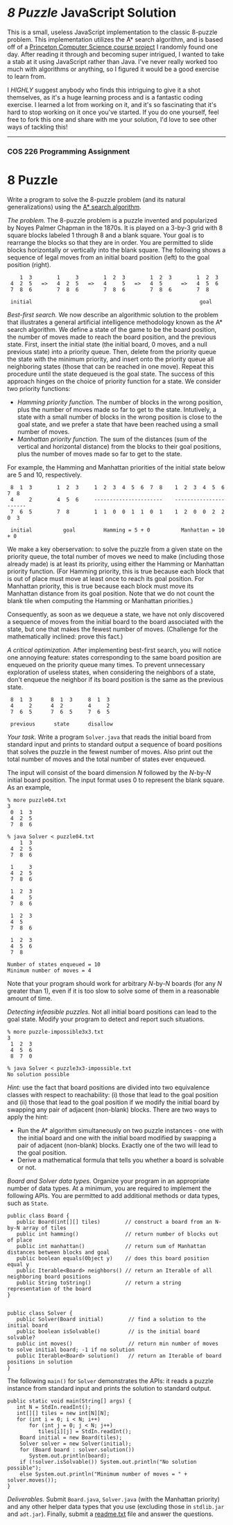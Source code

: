 # _8 Puzzle_ JavaScript Solution
This is a small, useless JavaScript implementation to the classic 8-puzzle problem. This implementation utilizes the A* search algorithm, and is based off of a [Princeton Computer Science course project](http://cs.princeton.edu/courses/archive/spr10/cos226/assignments/8puzzle.html) I randomly found one day. After reading it through and becoming super intrigued, I wanted to take a stab at it using JavaScript rather than Java. I've never really worked too much with algorithms or anything, so I figured it would be a good exercise to learn from.

I *HIGHLY* suggest anybody who finds this intriguing to give it a shot themselves, as it's a huge learning process and is a fantastic coding exercise. I learned a lot from working on it, and it's so fascinating that it's hard to stop working on it once you've started. If you do one yourself, feel free to fork this one and share with me your solution, I'd love to see other ways of tackling this!

---

### COS 226 Programming Assignment

# 8 Puzzle

Write a program to solve the 8-puzzle problem (and its natural generalizations) using the [A* search algorithm](http://en.wikipedia.org/wiki/A*_search_algorithm).

*The problem.* The 8-puzzle problem is a puzzle invented and popularized by Noyes Palmer Chapman in the 1870s. It is played on a 3-by-3 grid with 8 square blocks labeled 1 through 8 and a blank square. Your goal is to rearrange the blocks so that they are in order. You are permitted to slide blocks horizontally or vertically into the blank square. The following shows a sequence of legal moves from an initial board position (left) to the goal position (right).

```
    1  3        1     3        1  2  3        1  2  3        1  2  3
 4  2  5   =>   4  2  5   =>   4     5   =>   4  5      =>   4  5  6
 7  8  6        7  8  6        7  8  6        7  8  6        7  8 

 initial                                                      goal
 ```

*Best-first search.* We now describe an algorithmic solution to the problem that illustrates a general artificial intelligence methodology known as the A* search algorithm. We define a state of the game to be the board position, the number of moves made to reach the board position, and the previous state. First, insert the initial state (the initial board, 0 moves, and a null previous state) into a priority queue. Then, delete from the priority queue the state with the minimum priority, and insert onto the priority queue all neighboring states (those that can be reached in one move). Repeat this procedure until the state dequeued is the goal state. The success of this approach hinges on the choice of priority function for a state. We consider two priority functions:

- _Hamming priority function._ The number of blocks in the wrong position, plus the number of moves made so far to get to the state. Intutively, a state with a small number of blocks in the wrong position is close to the goal state, and we prefer a state that have been reached using a small number of moves.
- _Manhattan priority function._ The sum of the distances (sum of the vertical and horizontal distance) from the blocks to their goal positions, plus the number of moves made so far to get to the state.

For example, the Hamming and Manhattan priorities of the initial state below are 5 and 10, respectively.
```
 8  1  3        1  2  3     1  2  3  4  5  6  7  8    1  2  3  4  5  6  7  8
 4     2        4  5  6     ----------------------    ----------------------
 7  6  5        7  8        1  1  0  0  1  1  0  1    1  2  0  0  2  2  0  3

 initial          goal         Hamming = 5 + 0          Manhattan = 10 + 0
 ```

We make a key oberservation: to solve the puzzle from a given state on the priority queue, the total number of moves we need to make (including those already made) is at least its priority, using either the Hamming or Manhattan priority function. (For Hamming priority, this is true because each block that is out of place must move at least once to reach its goal position. For Manhattan priority, this is true because each block must move its Manhattan distance from its goal position. Note that we do not count the blank tile when computing the Hamming or Manhattan priorities.)

Consequently, as soon as we dequeue a state, we have not only discovered a sequence of moves from the initial board to the board associated with the state, but one that makes the fewest number of moves. (Challenge for the mathematically inclined: prove this fact.)

*A critical optimization.* After implementing best-first search, you will notice one annoying feature: states corresponding to the same board position are enqueued on the priority queue many times. To prevent unnecessary exploration of useless states, when considering the neighbors of a state, don't enqueue the neighbor if its board position is the same as the previous state.

```
 8  1  3      8  1  3     8  1  3
 4     2      4  2        4     2
 7  6  5      7  6  5     7  6  5

 previous      state      disallow
 ```

*Your task.* Write a program `Solver.java` that reads the initial board from standard input and prints to standard output a sequence of board positions that solves the puzzle in the fewest number of moves. Also print out the total number of moves and the total number of states ever enqueued.

The input will consist of the board dimension _N_ followed by the _N_-by-_N_ initial board position. The input format uses 0 to represent the blank square. As an example,
```
% more puzzle04.txt
3
 0  1  3
 4  2  5
 7  8  6

% java Solver < puzzle04.txt
    1  3 
 4  2  5 
 7  8  6 

 1     3 
 4  2  5 
 7  8  6 

 1  2  3 
 4     5 
 7  8  6 

 1  2  3 
 4  5   
 7  8  6 

 1  2  3 
 4  5  6 
 7  8   

Number of states enqueued = 10
Minimum number of moves = 4
```
Note that your program should work for arbitrary _N_-by-_N_ boards (for any _N_ greater than 1), even if it is too slow to solve some of them in a reasonable amount of time.

*Detecting infeasible puzzles.* Not all initial board positions can lead to the goal state. Modify your program to detect and report such situations.
```
% more puzzle-impossible3x3.txt
3
 1  2  3
 4  5  6
 8  7  0

% java Solver < puzzle3x3-impossible.txt
No solution possible
```

_Hint:_ use the fact that board positions are divided into two equivalence classes with respect to reachability: (i) those that lead to the goal position and (ii) those that lead to the goal position if we modify the initial board by swapping any pair of adjacent (non-blank) blocks. There are two ways to apply the hint:

- Run the A* algorithm simultaneously on two puzzle instances - one with the initial board and one with the initial board modified by swapping a pair of adjacent (non-blank) blocks. Exactly one of the two will lead to the goal position.
- Derive a mathematical formula that tells you whether a board is solvable or not.

*Board and Solver data types.* Organize your program in an appropriate number of data types. At a minimum, you are required to implement the following APIs. You are permitted to add additional methods or data types, such as `State`.
```
public class Board {
   public Board(int[][] tiles)        // construct a board from an N-by-N array of tiles
   public int hamming()               // return number of blocks out of place
   public int manhattan()             // return sum of Manhattan distances between blocks and goal
   public boolean equals(Object y)    // does this board position equal y
   public Iterable<Board> neighbors() // return an Iterable of all neighboring board positions
   public String toString()           // return a string representation of the board
}


public class Solver {
   public Solver(Board initial)        // find a solution to the initial board
   public boolean isSolvable()         // is the initial board solvable?
   public int moves()                  // return min number of moves to solve initial board; -1 if no solution
   public Iterable<Board> solution()   // return an Iterable of board positions in solution
}
```

The following `main()` for `Solver` demonstrates the APIs: it reads a puzzle instance from standard input and prints the solution to standard output.
```
public static void main(String[] args) {
   int N = StdIn.readInt();
   int[][] tiles = new int[N][N];
   for (int i = 0; i < N; i++)
       for (int j = 0; j < N; j++)
          tiles[i][j] = StdIn.readInt();
    Board initial = new Board(tiles);
    Solver solver = new Solver(initial);
    for (Board board : solver.solution())
       System.out.println(board);
    if (!solver.isSolvable()) System.out.println("No solution possible");
    else System.out.println("Minimum number of moves = " + solver.moves());
}
```

*Deliverables.* Submit `Board.java`, `Solver.java` (with the Manhattan priority) and any other helper data types that you use (excluding those in `stdlib.jar` and `adt.jar`). Finally, submit a [readme.txt](ftp://ftp.cs.princeton.edu/pub/cs226/8puzzle/readme.txt) file and answer the questions.